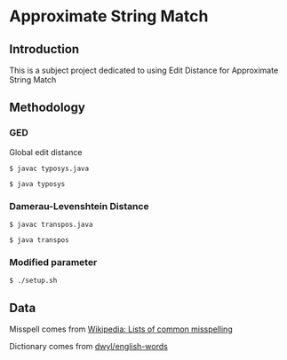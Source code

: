 # Approximate String Match

## Introduction

This is a subject project dedicated to using Edit Distance for Approximate String Match

## Methodology

### GED

Global edit distance

```
$ javac typosys.java

$ java typosys
```

### Damerau-Levenshtein Distance

```
$ javac transpos.java

$ java transpos
```

### Modified parameter

```
$ ./setup.sh
```

## Data

Misspell comes from <a href="https://en.wikipedia.org/wiki/Wikipedia:Lists_of_common_misspellings/For_machines" target="blank">Wikipedia: Lists of common misspelling</a>

Dictionary comes from <a href="https://github.com/dwyl/english-words" target="blank">dwyl/english-words</a>
